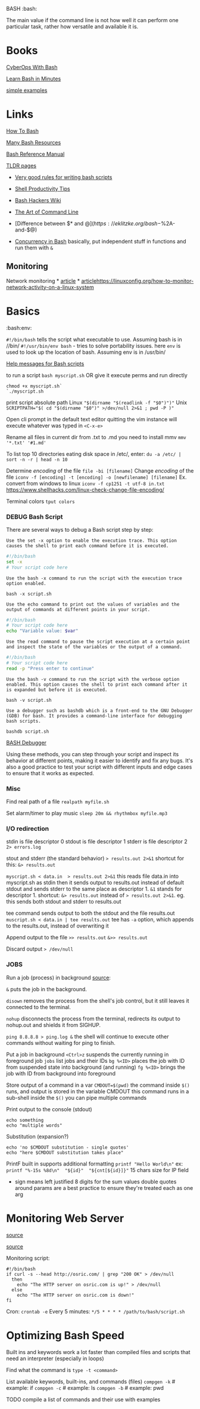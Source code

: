 BASH
:bash:

The main value if the command line is not how well it can perform one particular task, rather how versatile and available it is.

# Books

[CyberOps With Bash](CyberOps-With-Bash/main)

[Learn Bash in Minutes](./LearnBash.sh)

[simple examples](https://www.ubuntupit.com/simple-yet-effective-linux-shell-script-examples/)

# Links

[How To Bash](../../../projects/pure-bash-bible/README)

[Many Bash Resources](https://github.com/awesome-lists/awesome-bash)

[Bash Reference Manual](https://www.gnu.org/savannah-checkouts/gnu/bash/manual/bash.html)

[TLDR pages](https://tldr.sh/)

* [Very good rules for writing bash scripts](https://blog.yossarian.net/2020/01/23/Anybody-can-write-good-bash-with-a-little-effort)

* [Shell Productivity Tips](https://blog.balthazar-rouberol.com/shell-productivity-tips-and-tricks)

* [Bash Hackers Wiki](https://wiki.bash-hackers.org/)

* [The Art of Command Line](https://github.com/jlevy/the-art-of-command-line)

* [Difference between $* and $@](https://eklitzke.org/bash-$%2A-and-$@)

* [Concurrency in Bash](https://ricardoanderegg.com/posts/bash_wrap_functions/) basically, put independent stuff in functions and run them with `&`

## Monitoring

Network monitoring
    * [article](https://linuxconfig.org/bash-scripts-to-scan-and-monitor-network)
    * [article]()https://linuxconfig.org/how-to-monitor-network-activity-on-a-linux-system


# Basics

:bash:env:

`#!/bin/bash` tells the script what executable to use. Assuming bash is in //bin/
`#!/usr/bin/env bash` - tries to solve portability issues. here `env` is used to look up the location of bash. Assuming env is in /usr/bin/

[Help messages for Bash scripts](https://samizdat.dev/help-message-for-shell-scripts/)

to run a script
`bash myscript.sh`
OR give it execute perms and run directly
```
chmod +x myscript.sh`
`./myscript.sh
```

print script absolute path
Linux
`"$(dirname "$(readlink -f "$0")")"`
Unix
`SCRIPTPATH="$( cd "$(dirname "$0")" >/dev/null 2>&1 ; pwd -P )"`

Open cli prompt in the default text editor
quitting the vim instance will execute whatever was typed in
`<C-x-e>`

Rename all files in current dir from .txt to .md
you need to install mmv
`mmv '*.txt' '#1.md'`

To list top 10 directories eating disk space in /etc/, enter:
`du -a /etc/ | sort -n -r | head -n 10`

Determine *encoding* of the file
`file -bi [filename]`
Change *encoding* of the file
`iconv -f [encoding] -t [encoding] -o [newfilename] [filename]`
Ex. convert from windows to linux
`iconv -f cp1251 -t utf-8 in.txt`
https://www.shellhacks.com/linux-check-change-file-encoding/

Terminal colors
`tput colors`

### DEBUG Bash Script

There are several ways to debug a Bash script step by step:

    Use the set -x option to enable the execution trace. This option causes the shell to print each command before it is executed.

```bash
#!/bin/bash
set -x
# Your script code here
```

    Use the bash -x command to run the script with the execution trace option enabled.

`bash -x script.sh`

    Use the echo command to print out the values of variables and the output of commands at different points in your script.

```bash
#!/bin/bash
# Your script code here
echo "Variable value: $var"
```

    Use the read command to pause the script execution at a certain point and inspect the state of the variables or the output of a command.

```bash
#!/bin/bash
# Your script code here
read -p "Press enter to continue"
```

    Use the bash -v command to run the script with the verbose option enabled. This option causes the shell to print each command after it is expanded but before it is executed.

`bash -v script.sh`

    Use a debugger such as bashdb which is a front-end to the GNU Debugger (GDB) for bash. It provides a command-line interface for debugging bash scripts.

`bashdb script.sh`

[BASH Debugger](https://bashdb.sourceforge.net/bashdb.html)

Using these methods, you can step through your script and inspect its behavior at different points, making it easier to identify and fix any bugs. It's also a good practice to test your script with different inputs and edge cases to ensure that it works as expected.

### Misc

Find real path of a file
`realpath myfile.sh`

Set alarm/timer to play music
`sleep 20m && rhythmbox myfile.mp3`

### I/O redirection

stdin is file descriptor 0
stdout is file descriptor 1
stderr is file descriptor 2 `2> errors.log`

stout and stderr (the standard behavior) `> results.out 2>&1`
shortcut for this: `&> results.out`

`myscript.sh < data.in  > results.out 2>&1`
this reads file data.in into myscript.sh as stdin
then it sends output to results.out instead of default stdout
and sends stderr to the same place as descriptor 1. `&1` stands for descriptor 1.
shortcut: `&> results.out` instead of `> results.out 2>&1`. eg. this sends both stdout and stderr to  results.out

tee command sends output to both the stdout and the file results.out
`muscript.sh < data.in | tee results.out`
tee has `-a` option, which appends to the results.out, instead of overwriting it

Append output to the file
`>> results.out`
`&>> results.out`

Discard output
`> /dev/null`

### JOBS

Run a job (process) in background [source](http://stackoverflow.com/a/37531889/1459669):

`&` puts the job in the background.

`disown` removes the process from the shell's job control, but it still leaves it connected to the terminal.

`nohup` disconnects the process from the terminal, redirects its output to nohup.out and shields it from SIGHUP.

`ping 8.8.8.8 > ping.log &`
the shell will continue to execute other commands without waiting for ping to finish.

Put a job in background
`<Ctrl>z` suspends the currently running in foreground job
`jobs` list jobs and their IDs
`bg %<ID>` places the job with ID from suspended state into background (and running)
`fg %<ID>` brings the job with ID from background into foreground

Store output of a command in a var
`CMDOUT=$(pwd)`
the command inside `$()` runs, and output is stored in the variable CMDOUT
this command runs in a sub-shell
inside the `$()` you can pipe multiple commands

Print output to the console (stdout)
```
echo something
echo "multiple words"
```
Substitution (expansion?)
```
echo 'no $CMDOUT substitution - single quotes'
echo "here $CMDOUT substitution takes place"
```
PrintF built in supports additional formatting
`printf "Hello World\n"`
ex:
`printf "%-15s %8d\n"  "${id}"  "${cnt[${id}]}"`
15 chars size for IP field
- sign means left justified
8 digits for the sum values
double quotes around params are a best practice to ensure they're treated each as one arg


# Monitoring Web Server

[source](https://linuxconfig.org/bash-scripts-to-scan-and-monitor-network)

[source](https://osric.com/chris/accidental-developer/2011/09/monitoring-web-server-status-with-a-shell-script/)

Monitoring script:
```
#!/bin/bash
if curl -s --head http://osric.com/ | grep "200 OK" > /dev/null
  then
    echo "The HTTP server on osric.com is up!" > /dev/null
  else
    echo "The HTTP server on osric.com is down!"
fi
```
Cron:
`crontab -e`
Every 5 minutes:
`*/5 * * * * /path/to/bash/script.sh`

# Optimizing Bash Speed

Built ins and keywords work a lot faster than compiled files and scripts that need an interpreter (especially in loops)

Find what the command is
`type -t <command>`

List available keywords, built-ins, and commands (files)
`compgen -k`  # example: if
`compgen -c`  # example: ls
`compgen -b`  # example: pwd

TODO compile a list of commands and their use with examples
